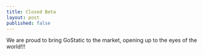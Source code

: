 ```yaml
---
title: Closed Beta
layout: post
published: false
---
```

We are proud to bring GoStatic to the market, opening up to the eyes of the world!!!
